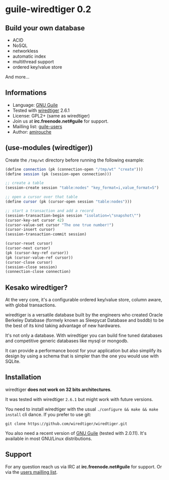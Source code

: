 # guile-wiredtiger 0.2


## Build your own database

- ACID
- NoSQL
- networkless
- automatic index
- multithread support
- ordered key/value store

And more...


## Informations

- Language: [GNU Guile](https://www.gnu.org/software/guile/)
- Tested with [wiredtiger](http://wiredtiger.com) 2.6.1
- License: GPL2+ (same as wiredtiger)
- Join us at **irc.freenode.net#guile** for support.
- Mailling list: [guile-users](https://www.gnu.org/software/guile/community.html)
- Author: [amirouche](mailto:amirouche@hypermove.net)


## (use-modules (wiredtiger))

Create the `/tmp/wt` directory before running the following example:

```scheme
(define connection (pk (connection-open "/tmp/wt" "create")))
(define session (pk (session-open connection)))

;; create a table
(session-create session "table:nodes" "key_format=i,value_format=S")

;; open a cursor over that table
(define cursor (pk (cursor-open session "table:nodes")))

;; start a transaction and add a record
(session-transaction-begin session "isolation=\"snapshot\"")
(cursor-key-set cursor 42)
(cursor-value-set cursor "The one true number!")
(cursor-insert cursor)
(session-transaction-commit session)

(cursor-reset cursor)
(cursor-next cursor)
(pk (cursor-key-ref cursor))
(pk (cursor-value-ref cursor))
(cursor-close cursor)
(session-close session)
(connection-close connection)
```

## Kesako wiredtiger?

At the very core, it's a configurable ordered key/value store, column aware,
with global transactions.

wiredtiger is a versatile database built by the engineers who created
Oracle Berkeley Database (formely known as Sleepycat Database and bsddb)
to be the best of its kind taking advantage of new hardwares.

It's not only a database. With wiredtiger you can build fine tuned
databases and competitive generic databases like mysql or mongodb.

It can provide a performance boost for your application but also simplify
its design by using a schema that is simpler than the one you would use
with SQLite.

## Installation

wiredtiger **does not work on 32 bits architectures**.

It was tested with wiredtiger `2.6.1` but might work with future versions.

You need to install wiredtiger with the usual
`./configure && make && make install` cli dance. If you prefer to use git:

```
git clone https://github.com/wiredtiger/wiredtiger.git
```

You also need a recent version of [GNU Guile](https://www.gnu.org/software/guile/) (tested with 2.0.11). It's available
in most GNU/Linux distributions.

## Support

For any question reach us via IRC at **irc.freenode.net#guile** for support. Or
via the [users mailling list](https://www.gnu.org/software/guile/community.html).
